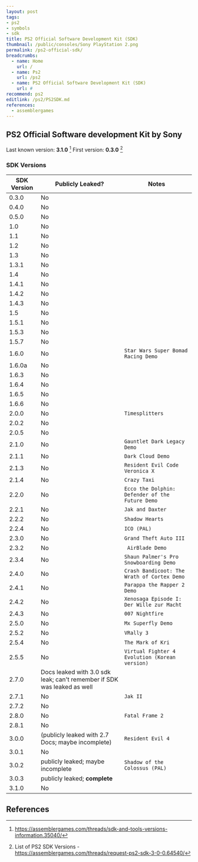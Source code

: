 ```yaml
---
layout: post
tags: 
- ps2
- symbols
- sdk
title: PS2 Official Software Development Kit (SDK)
thumbnail: /public/consoles/Sony PlayStation 2.png
permalink: /ps2-official-sdk/
breadcrumbs:
  - name: Home
    url: /
  - name: Ps2
    url: /ps2
  - name: PS2 Official Software Development Kit (SDK)
    url: #
recommend: ps2
editlink: /ps2/PS2SDK.md
references:
  - assemblergames
---
```


## PS2 Official Software development Kit by Sony

Last known version: **3.1.0** [^1]
First version: **0.3.0** [^2]

### SDK Versions

SDK Version | Publicly Leaked? | Notes
--- | --- | ---
0.3.0 | No | 
0.4.0 | No | 
0.5.0 | No | 
1.0 | No | 
1.1 | No | 
1.2 | No | 
1.3 | No | 
1.3.1 | No | 
1.4 | No | 
1.4.1 | No | 
1.4.2 | No | 
1.4.3 | No | 
1.5 | No | 
1.5.1 | No | 
1.5.3 | No | 
1.5.7 | No | 
1.6.0 | No | `Star Wars Super Bomad Racing Demo`
1.6.0a | No | 
1.6.3 | No | 
1.6.4 | No | 
1.6.5 | No | 
1.6.6 | No | 
2.0.0 | No | `Timesplitters`
2.0.2 | No | 
2.0.5 | No | 
2.1.0 | No | `Gauntlet Dark Legacy Demo`
2.1.1 | No | `Dark Cloud Demo`
2.1.3 | No | `Resident Evil Code Veronica X`
2.1.4 | No | `Crazy Taxi`
2.2.0 | No | `Ecco the Dolphin: Defender of the Future Demo`
2.2.1 | No | `Jak and Daxter`
2.2.2 | No | `Shadow Hearts`
2.2.4 | No | `ICO (PAL)`
2.3.0 | No | `Grand Theft Auto III`
2.3.2 | No | ` AirBlade Demo`
2.3.4 | No | `Shaun Palmer's Pro Snowboarding Demo`
2.4.0 | No | `Crash Bandicoot: The Wrath of Cortex Demo`
2.4.1 | No | `Parappa the Rapper 2 Demo `
2.4.2 | No | `Xenosaga Episode I: Der Wille zur Macht`
2.4.3 | No | `007 Nightfire`
2.5.0 | No | `Mx Superfly Demo`
2.5.2 | No | `VRally 3`
2.5.4 | No | `The Mark of Kri`
2.5.5 | No | `Virtual Fighter 4 Evolution (Korean version)`
2.7.0 | Docs leaked with 3.0 sdk leak; can't remember if SDK was leaked as well | 
2.7.1 | No | `Jak II`
2.7.2 | No | 
2.8.0 | No | `Fatal Frame 2`
2.8.1 | No | 
3.0.0 | (publicly leaked with 2.7 Docs; maybe incomplete) | `Resident Evil 4`
3.0.1 | No | 
3.0.2 | publicly leaked; maybe incomplete | `Shadow of the Colossus (PAL)`
3.0.3 | publicly leaked; **complete** |
3.1.0 | No | 

## References
[^1]: https://assemblergames.com/threads/sdk-and-tools-versions-information.35040/
[^2]: List of PS2 SDK Versions - https://assemblergames.com/threads/request-ps2-sdk-3-0-0.64540/

